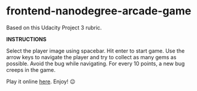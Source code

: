 frontend-nanodegree-arcade-game
===============================
Based on this Udacity Project 3 rubric.

**INSTRUCTIONS**

Select the player image using spacebar. Hit enter to start game. Use the arrow keys to navigate the player and try to collect as many gems as possible. Avoid the bug while navigating. For every 10 points, a new bug creeps in the game.

Play it online [here](http://ankitasood.github.io/frontend-nanodegree-arcade-game/). Enjoy! :wink: